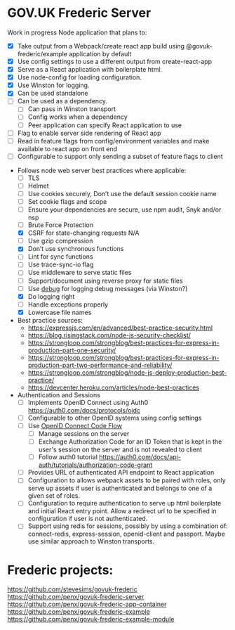 # GOV.UK Frederic Server

Work in progress Node application that plans to:

- [x] Take output from a Webpack/create react app build using @govuk-frederic/example application by default
- [x] Use config settings to use a different output from create-react-app
- [x] Serve as a React application with boilerplate html.
- [x] Use node-config for loading configuration.
- [x] Use Winston for logging.
- [x] Can be used standalone
- [ ] Can be used as a dependency.
  - [ ] Can pass in Winston transport
  - [ ] Config works when a dependency
  - [ ] Peer application can specify React application to use
- [ ] Flag to enable server side rendering of React app
- [ ] Read in feature flags from config/environment variables and make available to react app on front end
- [ ] Configurable to support only sending a subset of feature flags to client
- Follows node web server best practices where applicable:
  - [ ] TLS
  - [ ] Helmet
  - [ ] Use cookies securely, Don’t use the default session cookie name
  - [ ] Set cookie flags and scope
  - [ ] Ensure your dependencies are secure, use npm audit, Snyk and/or nsp
  - [ ] Brute Force Protection
  - [x] CSRF for state-changing requests N/A
  - [ ] Use gzip compression
  - [x] Don’t use synchronous functions
  - [ ] Lint for sync functions
  - [ ] Use trace-sync-io flag
  - [ ] Use middleware to serve static files
  - [ ] Support/document using reverse proxy for static files
  - [ ] Use [debug](https://www.npmjs.com/package/debug) for logging debug messages (via Winston?)
  - [x] Do logging right
  - [ ] Handle exceptions properly
  - [x] Lowercase file names
- Best practice sources:
  - https://expressjs.com/en/advanced/best-practice-security.html
  - https://blog.risingstack.com/node-js-security-checklist/
  - https://strongloop.com/strongblog/best-practices-for-express-in-production-part-one-security/
  - https://strongloop.com/strongblog/best-practices-for-express-in-production-part-two-performance-and-reliability/
  - https://strongloop.com/strongblog/node-js-deploy-production-best-practice/
  - https://devcenter.heroku.com/articles/node-best-practices
- Authentication and Sessions
  - [ ] Implements OpenID Connect using Auth0 https://auth0.com/docs/protocols/oidc
  - [ ] Configurable to other OpenID systems using config settings
  - [ ] Use [OpenID Connect Code Flow]([https://openid.net/specs/openid-connect-core-1_0.html#CodeFlowAuth)
    - [ ] Manage sessions on the server
    - [ ] Exchange Authorization Code for an ID Token that is kept in the user's session on the server and is not revealed to client
    - [ ] Follow auth0 tutorial https://auth0.com/docs/api-auth/tutorials/authorization-code-grant
  - [ ] Provides URL of authenticated API endpoint to React application
  - [ ] Configuration to allows webpack assets to be paired with roles, only serve up assets if user is authenticated and belongs to one of a given set of roles.
  - [ ] Configuration to require authentication to serve up html boilerplate and initial React entry point. Allow a redirect url to be specified in configuration if user is not authenticated.
  - [ ] Support using redis for sessions, possibly by using a combination of: connect-redis, express-session, openid-client and passport. Maybe use similar approach to Winston transports.

# Frederic projects:

https://github.com/stevesims/govuk-frederic
https://github.com/penx/govuk-frederic-server
https://github.com/penx/govuk-frederic-app-container
https://github.com/penx/govuk-frederic-example
https://github.com/penx/govuk-frederic-example-module
